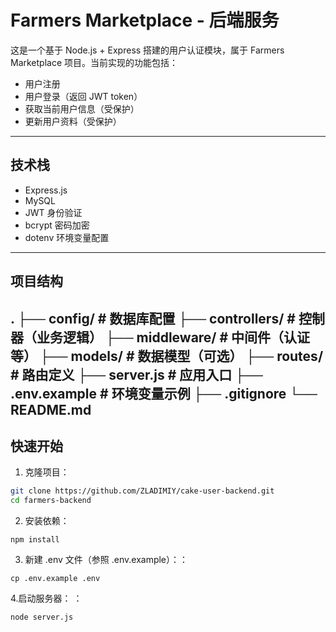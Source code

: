 #  Farmers Marketplace - 后端服务

这是一个基于 Node.js + Express 搭建的用户认证模块，属于 Farmers Marketplace 项目。当前实现的功能包括：

- 用户注册
- 用户登录（返回 JWT token）
- 获取当前用户信息（受保护）
- 更新用户资料（受保护）

---

##  技术栈

- Express.js
- MySQL
- JWT 身份验证
- bcrypt 密码加密
- dotenv 环境变量配置

---

##  项目结构
.
├── config/ # 数据库配置
├── controllers/ # 控制器（业务逻辑）
├── middleware/ # 中间件（认证等）
├── models/ # 数据模型（可选）
├── routes/ # 路由定义
├── server.js # 应用入口
├── .env.example # 环境变量示例
├── .gitignore
└── README.md
---

##  快速开始

1. 克隆项目：

```bash
git clone https://github.com/ZLADIMIY/cake-user-backend.git
cd farmers-backend
```
2. 安装依赖：
```
npm install
```
3. 新建 .env 文件（参照 .env.example）：：
```
cp .env.example .env
```
4.启动服务器： ：
```
node server.js
```
